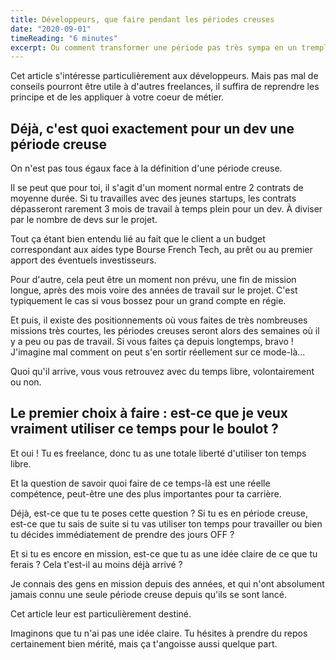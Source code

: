 ```yaml
---
title: Développeurs, que faire pendant les périodes creuses
date: "2020-09-01"
timeReading: "6 minutes"
excerpt: Ou comment transformer une période pas très sympa en un tremplin pour la suite ? 
---
```


Cet article s'intéresse particulièrement aux développeurs. Mais pas mal de
conseils pourront être utile à d'autres freelances, il suffira de reprendre
les principe et de les appliquer à votre coeur de métier.

## Déjà, c'est quoi exactement pour un dev une période creuse

On n'est pas tous égaux face à la définition d'une période creuse.

Il se peut que pour toi, il s'agit d'un moment normal entre 2 contrats de
moyenne durée. Si tu travailles avec des jeunes startups, les contrats
dépasseront rarement 3 mois de travail à temps plein pour un dev. À diviser par
le nombre de devs sur le projet.

Tout ça étant bien entendu lié au fait que 
le client a un budget correspondant aux aides type Bourse French Tech, au 
prêt ou au premier apport des éventuels investisseurs.

Pour d'autre, cela peut être un moment non prévu, une fin de mission longue, après
des mois voire des années de travail sur le projet. C'est typiquement le cas si
vous bossez pour un grand compte en régie.

Et puis, il existe des positionnements où vous faites de très nombreuses
missions très courtes, les périodes creuses seront alors des semaines où il y a 
peu ou pas de travail. Si vous faites ça depuis longtemps, bravo !
J'imagine mal comment on peut s'en sortir réellement sur ce mode-là...

Quoi qu'il arrive, vous vous retrouvez avec du temps libre, volontairement ou non.

## Le premier choix à faire : est-ce que je veux vraiment utiliser ce temps pour le boulot ?

Et oui ! Tu es freelance, donc tu as une totale liberté d'utiliser ton temps libre.

Et la question de savoir quoi faire de ce temps-là est une réelle compétence,
peut-être une des plus importantes pour ta carrière.

Déjà, est-ce que tu te poses cette question ? Si tu es en période creuse,
est-ce que tu sais de suite si tu vas utiliser ton temps pour travailler ou bien
tu décides immédiatement de prendre des jours OFF ? 

Et si tu es encore en mission, est-ce que tu as une idée claire de ce que tu ferais ?
Cela t'est-il au moins déjà arrivé ? 

Je connais des gens en mission depuis des années, et qui n'ont absolument
jamais connu une seule période creuse depuis qu'ils se sont lancé.

Cet article leur est particulièrement destiné.

Imaginons que tu n'ai pas une idée claire. Tu hésites à prendre du repos
certainement bien mérité, mais ça t'angoisse aussi quelque part.